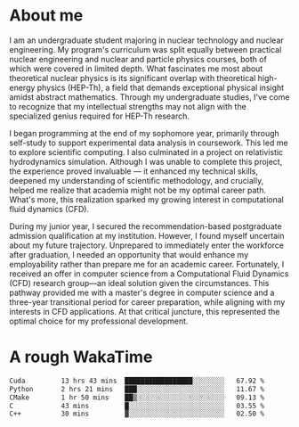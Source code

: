 # About me

I am an undergraduate student majoring in nuclear technology and nuclear engineering. My program's curriculum was split equally between practical nuclear engineering and nuclear and particle physics courses, both of which were covered in limited depth. What fascinates me most about theoretical nuclear physics is its significant overlap with theoretical high-energy physics (HEP-Th), a field that demands exceptional physical insight amidst abstract mathematics. Through my undergraduate studies, I've come to recognize that my intellectual strengths may not align with the specialized genius required for HEP-Th research.

I began programming at the end of my sophomore year, primarily through self-study to support experimental data analysis in coursework. This led me to explore scientific computing. I also culminated in a project on relativistic hydrodynamics simulation. Although I was unable to complete this project, the experience proved invaluable — it enhanced my technical skills, deepened my understanding of scientific methodology, and crucially, helped me realize that academia might not be my optimal career path. What's more, this realization sparked my growing interest in computational fluid dynamics (CFD).

During my junior year, I secured the recommendation-based postgraduate admission qualification at my institution. However, I found myself uncertain about my future trajectory. Unprepared to immediately enter the workforce after graduation, I needed an opportunity that would enhance my employability rather than prepare me for an academic career. Fortunately, I received an offer in computer science from a Computational Fluid Dynamics (CFD) research group—an ideal solution given the circumstances. This pathway provided me with a master's degree in computer science and a three-year transitional period for career preparation, while aligning with my interests in CFD applications. At that critical juncture, this represented the optimal choice for my professional development.

# A rough WakaTime

<!--START_SECTION:waka-->

```txt
Cuda         13 hrs 43 mins  █████████████████░░░░░░░░   67.92 %
Python       2 hrs 21 mins   ███░░░░░░░░░░░░░░░░░░░░░░   11.67 %
CMake        1 hr 50 mins    ██▒░░░░░░░░░░░░░░░░░░░░░░   09.13 %
C            43 mins         █░░░░░░░░░░░░░░░░░░░░░░░░   03.55 %
C++          30 mins         ▓░░░░░░░░░░░░░░░░░░░░░░░░   02.50 %
```

<!--END_SECTION:waka-->
